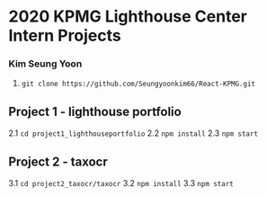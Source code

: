 # 2020 KPMG Lighthouse Center Intern Projects
### Kim Seung Yoon


1. `git clone https://github.com/Seungyoonkim66/React-KPMG.git`
## Project 1 - lighthouse portfolio 
2.1 `cd project1_lighthouseportfolio`
2.2 `npm install`
2.3 `npm start`
## Project 2 - taxocr
3.1 `cd project2_taxocr/taxocr`
3.2 `npm install`
3.3 `npm start`

